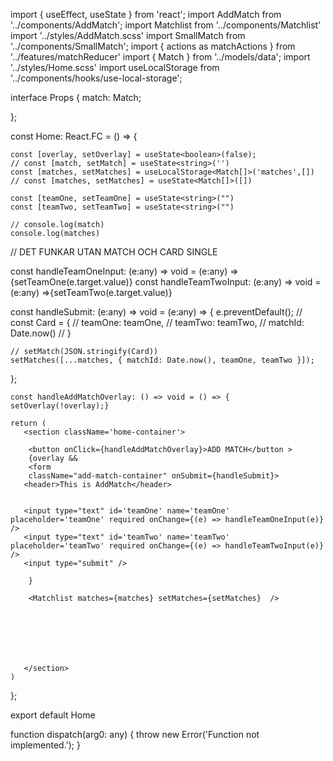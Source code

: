 
import { useEffect, useState } from 'react';
import AddMatch from '../components/AddMatch';
import Matchlist from '../components/Matchlist'
import '../styles/AddMatch.scss'
import SmallMatch from '../components/SmallMatch';
import { actions as matchActions } from '../features/matchReducer'
import { Match } from '../models/data';
import '../styles/Home.scss'
import useLocalStorage from '../components/hooks/use-local-storage';


interface Props {
    match: Match;
    
};

const Home: React.FC<Props> = () => { 


    



    const [overlay, setOverlay] = useState<boolean>(false);
    // const [match, setMatch] = useState<string>('')
    const [matches, setMatches] = useLocalStorage<Match[]>('matches',[])
    // const [matches, setMatches] = useState<Match[]>([])
       
    const [teamOne, setTeamOne] = useState<string>("")
    const [teamTwo, setTeamTwo] = useState<string>("")
 
    // console.log(match)
    console.log(matches)

   
// DET FUNKAR UTAN MATCH OCH CARD SINGLE


const handleTeamOneInput: (e:any) => void = (e:any) =>{setTeamOne(e.target.value)}
const handleTeamTwoInput: (e:any) => void = (e:any) =>{setTeamTwo(e.target.value)}


   const handleSubmit: (e:any) => void = (e:any) => {
    e.preventDefault();
    // const Card = {
    //     teamOne: teamOne,
    //     teamTwo: teamTwo,
    //     matchId: Date.now()
    // }
   
    // setMatch(JSON.stringify(Card))
    setMatches([...matches, { matchId: Date.now(), teamOne, teamTwo }]);
  
        
  };
  
  
    const handleAddMatchOverlay: () => void = () => {
    setOverlay(!overlay);}

    return (         
       <section className='home-container'>

        <button onClick={handleAddMatchOverlay}>ADD MATCH</button >
        {overlay && 
        <form
        className="add-match-container" onSubmit={handleSubmit}>
       <header>This is AddMatch</header>


       <input type="text" id='teamOne' name='teamOne' placeholder='teamOne' required onChange={(e) => handleTeamOneInput(e)} />
       <input type="text" id='teamTwo' name='teamTwo' placeholder='teamTwo' required onChange={(e) => handleTeamTwoInput(e)} />
       <input type="submit" />




       
   </form>
        
        
        }         
        
        <Matchlist matches={matches} setMatches={setMatches}  />



        
       


       </section>
    )
};

export default Home

function dispatch(arg0: any) {
    throw new Error('Function not implemented.');
}
